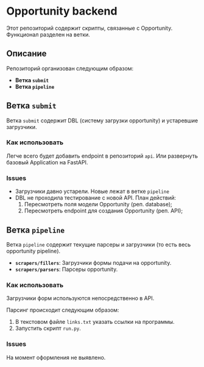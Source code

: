 # Opportunity backend

Этот репозиторий содержит скрипты, связанные с Opportunity. Функционал разделен
на ветки.

## Описание

Репозиторий организован следующим образом:

- **Ветка `submit`**
- **Ветка `pipeline`**

## Ветка `submit`

Ветка `submit` содержит DBL (систему загрузки opportunity) и устаревшие
загрузчики.

### Как использовать

Легче всего будет добавить endpoint в репозиторий `api`. Или развернуть базовый
Application на FastAPI.

### Issues

- Загрузчики давно устарели. Новые лежат в ветке `pipeline`
- DBL не проходила тестирование с новой API. План действий:
  1. Пересмотреть поля модели Opportunity (реп. database);
  2. Пересмотреть endpoint для создания Opportunity (реп. API);

## Ветка `pipeline`

Ветка `pipeline` содержит текущие парсеры и загрузчики (то есть весь opportunity
pipeline).

- **`scrapers/fillers`**: Загрузчики формы подачи на opportunity.
- **`scrapers/parsers`**: Парсеры opportunity.

### Как использовать

Загрузчики форм используются непосредственно в API.

Парсинг происходит следующим образом:

1. В текстовом файле `links.txt` указать ссылки на программы.
2. Запустить скрипт `run.py`.

### Issues

На момент оформления не выявлено.
